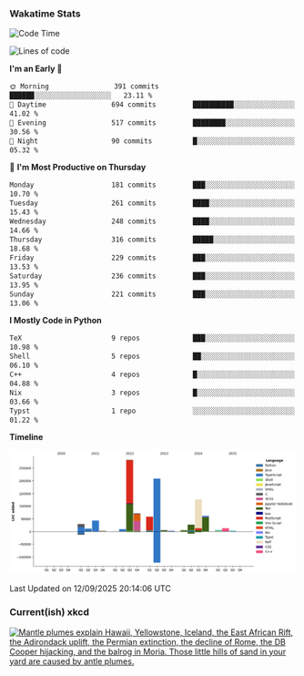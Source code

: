 ### Wakatime Stats
<!--START_SECTION:waka-->
![Code Time](http://img.shields.io/badge/Code%20Time-3%2C362%20hrs%2029%20mins-blue)

![Lines of code](https://img.shields.io/badge/From%20Hello%20World%20I%27ve%20Written-965.6%20thousand%20lines%20of%20code-blue)

**I'm an Early 🐤** 

```text
🌞 Morning                391 commits         ██████░░░░░░░░░░░░░░░░░░░   23.11 % 
🌆 Daytime                694 commits         ██████████░░░░░░░░░░░░░░░   41.02 % 
🌃 Evening                517 commits         ████████░░░░░░░░░░░░░░░░░   30.56 % 
🌙 Night                  90 commits          █░░░░░░░░░░░░░░░░░░░░░░░░   05.32 % 
```
📅 **I'm Most Productive on Thursday** 

```text
Monday                   181 commits         ███░░░░░░░░░░░░░░░░░░░░░░   10.70 % 
Tuesday                  261 commits         ████░░░░░░░░░░░░░░░░░░░░░   15.43 % 
Wednesday                248 commits         ████░░░░░░░░░░░░░░░░░░░░░   14.66 % 
Thursday                 316 commits         █████░░░░░░░░░░░░░░░░░░░░   18.68 % 
Friday                   229 commits         ███░░░░░░░░░░░░░░░░░░░░░░   13.53 % 
Saturday                 236 commits         ███░░░░░░░░░░░░░░░░░░░░░░   13.95 % 
Sunday                   221 commits         ███░░░░░░░░░░░░░░░░░░░░░░   13.06 % 
```


**I Mostly Code in Python** 

```text
TeX                      9 repos             ███░░░░░░░░░░░░░░░░░░░░░░   10.98 % 
Shell                    5 repos             ██░░░░░░░░░░░░░░░░░░░░░░░   06.10 % 
C++                      4 repos             █░░░░░░░░░░░░░░░░░░░░░░░░   04.88 % 
Nix                      3 repos             █░░░░░░░░░░░░░░░░░░░░░░░░   03.66 % 
Typst                    1 repo              ░░░░░░░░░░░░░░░░░░░░░░░░░   01.22 % 
```



**Timeline**

![Lines of Code chart](https://raw.githubusercontent.com/joshuajeschek/joshuajeschek/main/assets/bar_graph.png)


 Last Updated on 12/09/2025 20:14:06 UTC
<!--END_SECTION:waka-->

### Current(ish) xkcd
<a id="xkcd-a" title="Mantle plumes explain Hawaii, Yellowstone, Iceland, the East African Rift, the Adirondack uplift, the Permian extinction, the decline of Rome, the DB Cooper hijacking, and the balrog in Moria. Those little hills of sand in your yard are caused by antle plumes." href="https://www.xkcd.com" target="_blank">
        <img align="center" id="xkcd-img" src="https://imgs.xkcd.com/comics/mantle_model.png" alt="Mantle plumes explain Hawaii, Yellowstone, Iceland, the East African Rift, the Adirondack uplift, the Permian extinction, the decline of Rome, the DB Cooper hijacking, and the balrog in Moria. Those little hills of sand in your yard are caused by antle plumes." height=300 />
</a>
